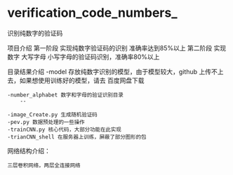 # verification_code_numbers_
识别纯数字的验证码

项目介绍
    第一阶段 实现纯数字验证码的识别 准确率达到85%以上
    第二阶段 实现数字 大写字母 小写字母的验证码识别，准确率80%以上


目录结果介绍
    -model 存放纯数字识别的模型，由于模型较大，github 上传不上去，如果想使用训练好的模型，请去 百度网盘下载

    -number_alphabet 数字和字母的验证识别目录
        --

    -image_Create.py 生成随机验证码
    -pev.py 数据预处理的一些操作
    -trainCNN.py 核心代码，大部分功能在此实现
    -trianCNN_shell 在服务器上训练，屏蔽了部分图形的包


网络结构介绍：

    三层卷积网络，两层全连接网络



